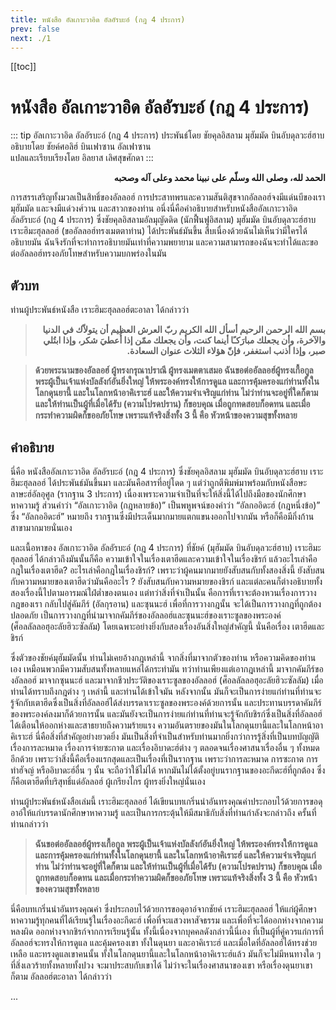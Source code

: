 ```yaml
---
title: หนังสือ อัลเกาะวาอิด อัลอัรบะอ์ (กฎ 4 ประการ)
prev: false
next: ./1
---
```

[[toc]]
# หนังสือ อัลเกาะวาอิด อัลอัรบะอ์ (กฎ 4 ประการ)
::: tip อัลเกาะวาอิด อัลอัรบะอ์ (กฎ 4 ประการ)
ประพันธ์โดย ชัยคุลอิสลาม มุฮัมมัด บินอับดุลวะฮ์ฮาบ  
อธิบายโดย ชัยค์ศอลิฮ์ บินเฟาซาน อัลเฟาซาน  
แปลและเรียบเรียงโดย อิลยาส เลิศสุขศักดา
:::
<p dir="rtl"><strong>
الحمد لله، وصلى الله وسلّم على نبينا محمد وعلى آله وصحبه
</strong></p>

การสรรเสริญทั้งมวลเป็นสิทธิ์ของอัลลอฮ์ การประสาทพรและความสันติสุขจากอัลลอฮ์จงมีแด่นบีของเรามุฮัมมัด และจงมีแด่วงศ์วาน และสาวกของท่าน
อนึ่งนี่คือคำอธิบายสำหรับหนังสืออัลเกาะวาอิด อัลอัรบะอ์ (กฎ 4 ประการ) ซึ่งชัยคุลอิสลามอัลมุญัดดิด (นักฟื้นฟูอิสลาม) มุฮัมมัด บินอับดุลวะฮ์ฮาบ เราะฮิมะฮุลลอฮ์ (ขออัลลอฮ์ทรงเมตตาท่าน) ได้ประพันธ์มันขึ้น สืบเนื่องด้วยฉันไม่เห็นว่ามีใครได้อธิบายมัน ฉันจึงรักที่จะทำการอธิบายมันเท่าที่ความพยายาม และความสามารถของฉันจะทำได้และขอต่ออัลลอฮ์ทรงอภัยโทษสำหรับความบกพร่องในมัน

## ตัวบท

ท่านผู้ประพันธ์หนังสือ เราะฮิมะฮุลลอฮ์ตะอาลา ได้กล่าวว่า

<blockquote><p dir="rtl"><strong>
بسم الله الرحمن الرحيم
أسأل الله الكريم ربّ العرش العظيم أن يتولاّك في الدنيا والآخرة، وأن يجعلك مبارَكـًا أينما كنت، وأن يجعلك ممّن إذا أُعطيَ شكر، وإذا ابتُلي صبر، وإذا أذنب استغفر، فإنّ هؤلاء الثلاث عنوان السعادة.
</strong></p></blockquote>

> **ด้วยพระนามของอัลลอฮ์ ผู้ทรงกรุณาปราณี ผู้ทรงเมตตาเสมอ ฉันขอต่ออัลลอฮ์ผู้ทรงเกื้อกูล พระผู้เป็นเจ้าแห่งบัลลังก์อันยิ่งใหญ่ ให้พระองค์ทรงให้การดูแล และการคุ้มครองแก่ท่านทั้งในโลกดุนยานี้ และในโลกหน้าอาคิเราะฮ์ และให้ความจำเจริญแก่ท่าน ไม่ว่าท่านจะอยู่ที่ใดก็ตาม และให้ท่านเป็นผู้ที่เมื่อได้รับ (ความโปรดปราน) ก็ขอบคุณ เมื่อถูกทดสอบก็อดทน และเมื่อกระทำความผิดก็ขออภัยโทษ เพราะแท้จริงสิ่งทั้ง 3 นี้ คือ หัวหน้าของความสุขทั้งหลาย**

## คำอธิบาย

นี่คือ หนังสืออัลเกาะวาอิด อัลอัรบะอ์ (กฎ 4 ประการ) ซึ่งชัยคุลอิสลาม มุฮัมมัด บินอับดุลวะฮ์ฮาบ เราะฮิมะฮุลลอฮ์ ได้ประพันธ์มันขึ้นมา และมันคือสารที่อยู่โดด ๆ แต่ว่าถูกตีพิมพ์มาพร้อมกับหนังสือษะลาษะฮ์อัลอุศูล (รากฐาน 3 ประการ) เนื่องเพราะความจำเป็นที่จะให้สิ่งนี้ได้ไปถึงมือของนักศึกษาหาความรู้ ส่วนคำว่า “อัลเกาะวาอิด (กฎหลายข้อ)” เป็นพหูพจน์ของคำว่า “อัลกออิดะฮ์ (กฎหนึ่งข้อ)” ซึ่ง “อัลกออิดะฮ์” หมายถึง รากฐานซึ่งมีประเด็นมากมายแตกแขนงออกไปจากมัน หรือก็คือมีกิ่งก้านสาขามากมายนั่นเอง

และเนื้อหาของ อัลเกาะวาอิด อัลอัรบะอ์ (กฎ 4 ประการ) ที่ชัยค์ (มุฮัมมัด บินอับดุลวะฮ์ฮาบ) เราะฮิมะฮุลลอฮ์ ได้กล่าวถึงมันนั้นก็คือ ความเข้าใจในเรื่องเตาฮีดและความเข้าใจในเรื่องชิรก์ แล้วอะไรเล่าคือกฎในเรื่องเตาฮีด? อะไรเล่าคือกฎในเรื่องชิรก์? เพราะว่าผู้คนมากมายยังสับสนกับทั้งสองสิ่งนี้ ยังสับสนกับความหมายของเตาฮีดว่ามันคืออะไร  ? ยังสับสนกับความหมายของชิรก์ และแต่ละคนก็ต่างอธิบายทั้งสองเรื่องนี้ไปตามอารมณ์ใฝ่ต่ำของตนเอง แต่ทว่าสิ่งที่จำเป็นนั้น คือการที่เราจะต้องหวนเรื่องการวางกฎของเรา กลับไปสู่คัมภีร์ (อัลกุรอาน) และซุนนะฮ์ เพื่อที่การวางกฎนั้น จะได้เป็นการวางกฎที่ถูกต้อง ปลอดภัย เป็นการวางกฎที่นำมาจากคัมภีร์ของอัลลอฮ์และซุนนะฮ์ของเราะซูลของพระองค์ (ศ็อลลัลลอฮุอะลัยฮิวะซัลลัม) โดยเฉพาะอย่างยิ่งกับสองเรื่องอันสิ่งใหญ่สำคัญนี้ นั่นคือเรื่อง เตาฮีดและชิรก์	

ซึ่งตัวของชัยค์มุฮัมมัดนั้น ท่านไม่เคยอ้างกฎเหล่านี้ จากสิ่งที่มาจากตัวของท่าน หรือความคิดของท่านเอง เหมือนพวกมีความสับสนทั้งหลายแหล่ได้กระทำมัน ทว่าท่านเพียงแต่เอากฎเหล่านี้ มาจากคัมภีร์ของอัลลอฮ์ มาจากซุนนะฮ์ และมาจากชีวประวัติของเราะซูลของอัลลอฮ์ (ศ็อลลัลลอฮุอะลัยฮิวะซัลลัม)
เมื่อท่านได้ทราบถึงกฎต่าง ๆ เหล่านี้ และท่านได้เข้าใจมัน หลังจากนั้น มันก็จะเป็นการง่ายแก่ท่านที่ท่านจะรู้จักกับเตาฮีดซึ่งเป็นสิ่งที่อัลลอฮ์ได้ส่งบรรดาเราะซูลของพระองค์ด้วยการนั้น และประทานบรรดาคัมภีร์ของพระองค์ลงมาก็ด้วยการนั้น และมันยังจะเป็นการง่ายแก่ท่านที่ท่านจะรู้จักกับชิรก์ซึ่งเป็นสิ่งที่อัลลอฮ์ได้เตือนให้ออกห่างและสาธยายถึงความร้ายแรง ความอันตรายของมันในโลกดุนยานี้และในโลกหน้าอาคิเราะฮ์ นี่คือสิ่งที่สำคัญอย่างยวดยิ่ง มันเป็นสิ่งที่จำเป็นสำหรับท่านมากยิ่งกว่าการรู้สิ่งที่เป็นบทบัญญัติเรื่องการละหมาด เรื่องการจ่ายซะกาต และเรื่องอิบาดะฮ์ต่าง ๆ ตลอดจนเรื่องศาสนาเรื่องอื่น ๆ ทั้งหมดอีกด้วย เพราะว่าสิ่งนี้คือเรื่องแรกสุดและเป็นเรื่องที่เป็นรากฐาน เพราะว่าการละหมาด การซะกาต การทำฮัจญ์ หรืออิบาดะฮ์อื่น ๆ นั้น จะถือว่าใช้ไม่ได้ หากมันไม่ได้ตั้งอยู่บนรากฐานของอะกีดะฮ์ที่ถูกต้อง ซึ่งก็คือเตาฮีดที่บริสุทธิ์แด่อัลลอฮ์ ผู้เกรียงไกร ผู้ทรงยิ่งใหญ่นั่นเอง

ท่านผู้ประพันธ์หนังสือเล่มนี้ เราะฮิมะฮุลลอฮ์ ได้เขียนบทเกริ่นนำอันทรงคุณค่าประกอบไว้ด้วยการขอดุอาอ์ให้แก่บรรดานักศึกษาหาความรู้ และเป็นการกระตุ้นให้มีสมาธิกับสิ่งที่ท่านกำลังจะกล่าวถึง ครั้นที่ท่านกล่าวว่า

> **ฉันขอต่ออัลลอฮ์ผู้ทรงเกื้อกูล พระผู้เป็นเจ้าแห่งบัลลังก์อันยิ่งใหญ่ ให้พระองค์ทรงให้การดูแล และการคุ้มครองแก่ท่านทั้งในโลกดุนยานี้ และในโลกหน้าอาคิเราะฮ์ และให้ความจำเจริญแก่ท่าน ไม่ว่าท่านจะอยู่ที่ใดก็ตาม และให้ท่านเป็นผู้ที่เมื่อได้รับ (ความโปรดปราน) ก็ขอบคุณ เมื่อถูกทดสอบก็อดทน และเมื่อกระทำความผิดก็ขออภัยโทษ เพราะแท้จริงสิ่งทั้ง 3 นี้ คือ หัวหน้าของความสุขทั้งหลาย**

นี่คือบทเกริ่นนำอันทรงคุณค่า ซึ่งประกอบไว้ด้วยการขอดุอาอ์จากชัยค์ เราะฮิมะฮุลลอฮ์ ให้แก่ผู้ศึกษาหาความรู้ทุกคนที่ได้เรียนรู้ในเรื่องอะกีดะฮ์ เพื่อที่จะแสวงหาสัจธรรม และเพื่อที่จะได้ออกห่างจากความหลงผิด ออกห่างจากชิรก์จากการเรียนรู้นั้น ทั้งนี้เนื่องจากบุคคลดังกล่าวนี้นี่เอง ที่เป็นผู้ที่คู่ควรแก่การที่อัลลอฮ์จะทรงให้การดูแล และคุ้มครองเขา ทั้งในดุนยา และอาคิเราะฮ์ และเมื่อใดที่อัลลอฮ์ได้ทรงช่วยเหลือ และทรงดูแลเขาคนนั้น ทั้งในโลกดุนยานี้และในโลกหน้าอาคิเราะฮ์แล้ว มันก็จะไม่มีหนทางใด ๆ ที่สิ่งเลวร้ายทั้งหลายทั้งปวง จะมาประสบกับเขาได้ ไม่ว่าจะในเรื่องศาสนาของเขา หรือเรื่องดุนยาเขาก็ตาม อัลลอฮ์ตะอาลา ได้กล่าวว่า

...
